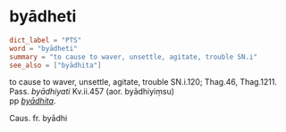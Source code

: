 # byādheti

``` toml
dict_label = "PTS"
word = "byādheti"
summary = "to cause to waver, unsettle, agitate, trouble SN.i"
see_also = ["byādhita"]
```

to cause to waver, unsettle, agitate, trouble SN.i.120; Thag.46, Thag.1211. Pass. *byādhiyati* Kv.ii.457 (aor. byādhiyiṃsu)  
pp *[byādhita](byādhita.md)*.

Caus. fr. byādhi

